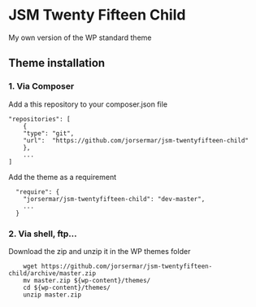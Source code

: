 # JSM Twenty Fifteen Child
My own version of the WP standard theme


## Theme installation

### 1. Via Composer

Add a this repository to your composer.json file
```shell
"repositories": [
    {
    "type": "git",
    "url":  "https://github.com/jorsermar/jsm-twentyfifteen-child"
    },
    ...
]
```

Add the theme as a requirement
```shell
  "require": {
    "jorsermar/jsm-twentyfifteen-child": "dev-master",
    ...
  }
```

### 2. Via shell, ftp...
Download the zip and unzip it in the WP themes folder
```shell
    wget https://github.com/jorsermar/jsm-twentyfifteen-child/archive/master.zip
    mv master.zip ${wp-content}/themes/
    cd ${wp-content}/themes/
    unzip master.zip
```
    
    
